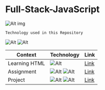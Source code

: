 # Full-Stack-JavaScript

![Alt img](https://img.shields.io/badge/Getting-Started-yellow)

`Technology used in this Repository`

![Alt](https://img.shields.io/badge/-HTML-orange) ![Alt](https://img.shields.io/badge/-CSS-green)

| Context       | Technology                                                                                        | Link                             |
| ------------- | ------------------------------------------------------------------------------------------------- | -------------------------------- |
| Learning HTML | ![Alt](https://img.shields.io/badge/-HTML-orange)                                                 | [Link](./Learn%20Html/README.md) |
| Assignment    | ![Alt](https://img.shields.io/badge/-HTML-orange) ![Alt](https://img.shields.io/badge/-CSS-green) | [Link](./Assignments/README.md)  |
| Project       | ![Alt](https://img.shields.io/badge/-HTML-orange) ![Alt](https://img.shields.io/badge/-CSS-green) | [Link](./Assignments/README.md)  |
